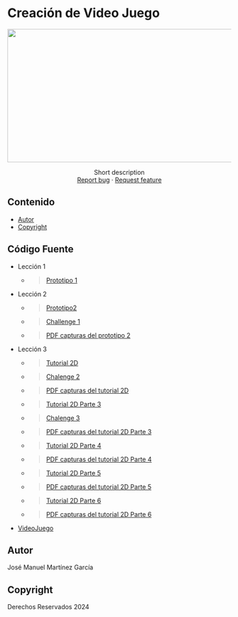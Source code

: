 # Creación de Video Juego
<p align="center">
    <img src="https://areajugones.sport.es/wp-content/uploads/2023/08/personajes-1560x880.jpg.webp" alt="Logo" width=1200 height=300>

  <p align="center">
    Short description
    <br>
    <a href="https://reponame/issues/new?template=bug.md">Report bug</a>
    ·
    <a href="https://reponame/issues/new?template=feature.md&labels=feature">Request feature</a>
  </p>
</p>


## Contenido
- [Autor](#autores)
- [Copyright](#copyright)

## Código Fuente

* Lección 1
  * > [Prototipo 1](https://github.com/josemanuelmtz/UII_Creaci-n-de-Videojuegos/blob/2e5a7e2ee89e10067786ac2e88251dc0feb6ca9a/Tutoriales/Parte%201/Prototipo01_Jos%C3%A9%20Manuel%20Mart%C3%ADnez%20Garc%C3%ADa.unitypackage) 
* Lección 2
  * > [Prototipo2](https://github.com/josemanuelmtz/UII_Creaci-n-de-Videojuegos/tree/2e5a7e2ee89e10067786ac2e88251dc0feb6ca9a/Tutoriales/Parte%202)
  * > [Challenge 1](https://github.com/josemanuelmtz/UII_Creaci-n-de-Videojuegos/blob/2e5a7e2ee89e10067786ac2e88251dc0feb6ca9a/Challenges/Challenge%201/Challenge%201.unitypackage)
  * > [PDF capturas del prototipo 2](https://github.com/josemanuelmtz/UII_Creaci-n-de-Videojuegos/blob/2e5a7e2ee89e10067786ac2e88251dc0feb6ca9a/Capturas/Capturas%20de%20pantalla.pdf)
* Lección 3
  * > [Tutorial 2D](https://github.com/josemanuelmtz/UII_Creaci-n-de-Videojuegos/blob/2e5a7e2ee89e10067786ac2e88251dc0feb6ca9a/Capturas/Tutorial%202D%20parte%202.pdf)
  * > [Chalenge 2](https://github.com/josemanuelmtz/UII_Creaci-n-de-Videojuegos/blob/2e5a7e2ee89e10067786ac2e88251dc0feb6ca9a/Challenges/Challenge%202/Challenge%202.unitypackage)
  * > [PDF capturas del tutorial 2D](https://github.com/josemanuelmtz/UII_Creaci-n-de-Videojuegos/blob/2e5a7e2ee89e10067786ac2e88251dc0feb6ca9a/Capturas/Tutorial%202D%20parte%202.pdf)
  * > [Tutorial 2D Parte 3](https://github.com/josemanuelmtz/UII_Creaci-n-de-Videojuegos/blob/2e5a7e2ee89e10067786ac2e88251dc0feb6ca9a/Tutoriales/Parte%203/Tutorial%202D%20Parte%203.unitypackage)
  * > [Chalenge 3](https://github.com/josemanuelmtz/UII_Creaci-n-de-Videojuegos/blob/2e5a7e2ee89e10067786ac2e88251dc0feb6ca9a/Challenges/Challenge%203/Challenge%203.unitypackage)
  * > [PDF capturas del tutorial 2D Parte 3](https://github.com/josemanuelmtz/UII_Creaci-n-de-Videojuegos/blob/2e5a7e2ee89e10067786ac2e88251dc0feb6ca9a/Capturas/Tutorial%202D%20parte%203.pdf)
  * > [Tutorial 2D Parte 4](https://github.com/josemanuelmtz/UII_Creaci-n-de-Videojuegos/blob/2e5a7e2ee89e10067786ac2e88251dc0feb6ca9a/Tutoriales/Parte%204/Tutorial%202D%20Parte%204.unitypackage)
  * > [PDF capturas del tutorial 2D Parte 4](https://github.com/josemanuelmtz/UII_Creaci-n-de-Videojuegos/blob/2e5a7e2ee89e10067786ac2e88251dc0feb6ca9a/Capturas/Tutorial%202D%20Parte%204.pdf)
  * > [Tutorial 2D Parte 5](https://github.com/josemanuelmtz/UII_Creaci-n-de-Videojuegos/blob/2e5a7e2ee89e10067786ac2e88251dc0feb6ca9a/Tutoriales/Parte%205/Tutorial%202D%20Parte%205.unitypackage)
  * > [PDF capturas del tutorial 2D Parte 5](https://github.com/josemanuelmtz/UII_Creaci-n-de-Videojuegos/blob/2e5a7e2ee89e10067786ac2e88251dc0feb6ca9a/Capturas/Tutorial%202D%20Parte%205.pdf)
  * > [Tutorial 2D Parte 6](https://github.com/josemanuelmtz/UII_Creaci-n-de-Videojuegos/blob/2e5a7e2ee89e10067786ac2e88251dc0feb6ca9a/Tutoriales/Parte%206/Tutorial%202D%20Parte%206.unitypackage)
  * > [PDF capturas del tutorial 2D Parte 6](https://github.com/josemanuelmtz/UII_Creaci-n-de-Videojuegos/blob/2e5a7e2ee89e10067786ac2e88251dc0feb6ca9a/Capturas/Tutorial%202D%20Parte%206.pdf)
* [VideoJuego](https://github.com/josemanuelmtz/Dark-_Dungeons-_-Game-.git)

## Autor
José Manuel Martínez García

## Copyright
Derechos Reservados 2024
